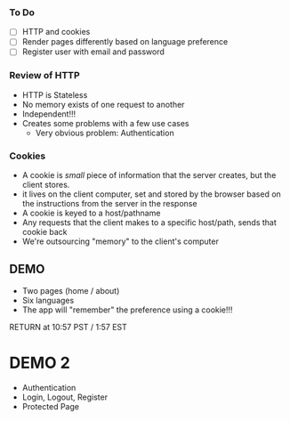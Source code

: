 ### To Do

- [ ] HTTP and cookies
- [ ] Render pages differently based on language preference
- [ ] Register user with email and password

### Review of HTTP

- HTTP is Stateless
- No memory exists of one request to another
- Independent!!!
- Creates some problems with a few use cases
  - Very obvious problem: Authentication

### Cookies

- A cookie is _small_ piece of information that the server creates, but the client stores.
- it lives on the client computer, set and stored by the browser based on the instructions from the server in the response
- A cookie is keyed to a host/pathname
- Any requests that the client makes to a specific host/path, sends that cookie back
- We're outsourcing "memory" to the client's computer

## DEMO

- Two pages (home / about)
- Six languages
- The app will "remember" the preference using a cookie!!!

RETURN at 10:57 PST / 1:57 EST

# DEMO 2

- Authentication
- Login, Logout, Register
- Protected Page
